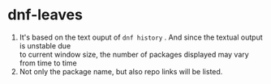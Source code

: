 # dnf-leaves
1. It's based on the text ouput of `dnf history` . And since the textual output is unstable due<br /> to current window size, the number of packages displayed may vary from time to time<br />
2. Not only the package name, but also repo links will be listed.
